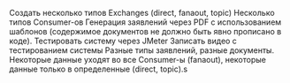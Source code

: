 Создать несколько типов Exchanges (direct, fanaout, topic)
Несколько типов Consumer-ов
Генерация заявлений через PDF с использованием шаблонов (содержимое документов не должно быть явно прописано в коде).
Тестировать систему через JMeter
Записать видео с тестированием системы
Разные типы заявлений, разные документы. 
Некоторые данные уходят во все Consumer-ы (fanaout), некоторые данные только в определенные (direct, topic).s